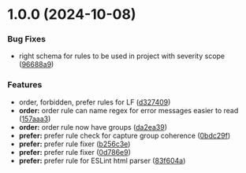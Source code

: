 # 1.0.0 (2024-10-08)


### Bug Fixes

* right schema for rules to be used in project with severity scope ([96688a9](https://github.com/LucasOMS/eslint-plugin-html-class-attribute/commit/96688a95d17016bed563cd35ac8f0a1de58320fe))


### Features

* order, forbidden, prefer rules for LF ([d327409](https://github.com/LucasOMS/eslint-plugin-html-class-attribute/commit/d327409a3aef2bb83ed84197d1efc525a43c5edf))
* **order:** order rule can name regex for error messages easier to read ([157aaa3](https://github.com/LucasOMS/eslint-plugin-html-class-attribute/commit/157aaa38a5667608e862462cff110c25dfe80fb0))
* **order:** order rule now have groups ([da2ea39](https://github.com/LucasOMS/eslint-plugin-html-class-attribute/commit/da2ea392977353557b736aefab4138d64987de8e))
* **prefer:** prefer rule check for capture group coherence ([0bdc29f](https://github.com/LucasOMS/eslint-plugin-html-class-attribute/commit/0bdc29f3e43d51eab15e59e41bd9f5faff685368))
* **prefer:** prefer rule fixer ([b256c3e](https://github.com/LucasOMS/eslint-plugin-html-class-attribute/commit/b256c3e3ecbfafe72713a7b963020b0201cadeb5))
* **prefer:** prefer rule fixer ([0d786e9](https://github.com/LucasOMS/eslint-plugin-html-class-attribute/commit/0d786e9514284c3cbe766bbdfd97d355dd812ef6))
* **prefer:** prefer rule for ESLint html parser ([83f604a](https://github.com/LucasOMS/eslint-plugin-html-class-attribute/commit/83f604aa450ff8af741d361070da2da0d62c46e1))
